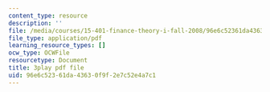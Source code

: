 ```yaml
---
content_type: resource
description: ''
file: /media/courses/15-401-finance-theory-i-fall-2008/96e6c52361da43630f9f2e7c52e4a7c1_P03PfYgNjmw.pdf
file_type: application/pdf
learning_resource_types: []
ocw_type: OCWFile
resourcetype: Document
title: 3play pdf file
uid: 96e6c523-61da-4363-0f9f-2e7c52e4a7c1
---
```

